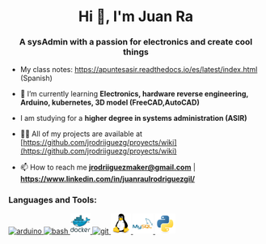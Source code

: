 <h1 align="center">Hi 👋, I'm Juan Ra</h1>
<h3 align="center">A sysAdmin with a passion for electronics and create cool things</h3>

- My class notes: https://apuntesasir.readthedocs.io/es/latest/index.html (Spanish)
- 🌱 I’m currently learning **Electronics, hardware reverse engineering, Arduino, kubernetes, 3D model (FreeCAD,AutoCAD)**
  
- I am studying for a **higher degree in systems administration (ASIR)**
  
- 👨‍💻 All of my projects are available at [https://github.com/jrodriiguezg/proyects/wiki](https://github.com/jrodriiguezg/proyects/wiki)

- 📫 How to reach me **jrodriiguezmaker@gmail.com** | **https://www.linkedin.com/in/juanraulrodriguezgil/**


<h3 align="left">Languages and Tools:</h3>
<p align="left"> <a href="https://www.arduino.cc/" target="_blank" rel="noreferrer"> <img src="https://cdn.worldvectorlogo.com/logos/arduino-1.svg" alt="arduino" width="40" height="40"/> </a> <a href="https://www.gnu.org/software/bash/" target="_blank" rel="noreferrer"> <img src="https://www.vectorlogo.zone/logos/gnu_bash/gnu_bash-icon.svg" alt="bash" width="40" height="40"/> </a> <a href="https://www.docker.com/" target="_blank" rel="noreferrer"> <img src="https://raw.githubusercontent.com/devicons/devicon/master/icons/docker/docker-original-wordmark.svg" alt="docker" width="40" height="40"/> </a> <a href="https://git-scm.com/" target="_blank" rel="noreferrer"> <img src="https://www.vectorlogo.zone/logos/git-scm/git-scm-icon.svg" alt="git" width="40" height="40"/> </a> <a href="https://www.linux.org/" target="_blank" rel="noreferrer"> <img src="https://raw.githubusercontent.com/devicons/devicon/master/icons/linux/linux-original.svg" alt="linux" width="40" height="40"/> </a> <a href="https://www.mysql.com/" target="_blank" rel="noreferrer"> <img src="https://raw.githubusercontent.com/devicons/devicon/master/icons/mysql/mysql-original-wordmark.svg" alt="mysql" width="40" height="40"/> </a> <a href="https://www.python.org" target="_blank" rel="noreferrer"> <img src="https://raw.githubusercontent.com/devicons/devicon/master/icons/python/python-original.svg" alt="python" width="40" height="40"/> </a> </p>


